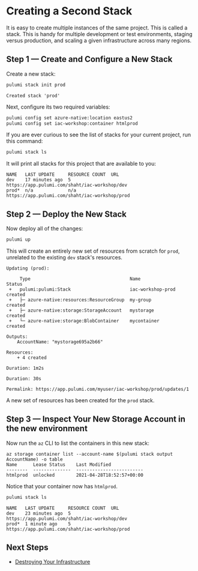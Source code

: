 # Creating a Second Stack

It is easy to create multiple instances of the same project. This is called a stack. This is handy for multiple development or test environments, staging versus production, and scaling a given infrastructure across many regions.

## Step 1 &mdash; Create and Configure a New Stack

Create a new stack:

```bash
pulumi stack init prod
```

`Created stack 'prod'`

Next, configure its two required variables:

```bash
pulumi config set azure-native:location eastus2
pulumi config set iac-workshop:container htmlprod
```

If you are ever curious to see the list of stacks for your current project, run this command:

```bash
pulumi stack ls
```

It will print all stacks for this project that are available to you:

```
NAME   LAST UPDATE     RESOURCE COUNT  URL
dev    17 minutes ago  5               https://app.pulumi.com/shaht/iac-workshop/dev
prod*  n/a             n/a             https://app.pulumi.com/shaht/iac-workshop/prod
```

## Step 2 &mdash; Deploy the New Stack

Now deploy all of the changes:

```bash
pulumi up
```

This will create an entirely new set of resources from scratch for `prod`, unrelated to the existing `dev` stack's resources.

```
Updating (prod):

     Type                                     Name               Status      
 +   pulumi:pulumi:Stack                      iac-workshop-prod  created     
 +   ├─ azure-native:resources:ResourceGroup  my-group           created     
 +   ├─ azure-native:storage:StorageAccount   mystorage          created     
 +   └─ azure-native:storage:BlobContainer    mycontainer        created     
 
Outputs:
    AccountName: "mystorage695a2b66"

Resources:
    + 4 created

Duration: 1m2s

Duration: 30s

Permalink: https://app.pulumi.com/myuser/iac-workshop/prod/updates/1
```

A new set of resources has been created for the `prod` stack.

## Step 3 &mdash; Inspect Your New Storage Account in the new environment

Now run the `az` CLI to list the containers in this new stack:

```
az storage container list --account-name $(pulumi stack output AccountName) -o table
Name      Lease Status    Last Modified
--------  --------------  -------------------------
htmlprod  unlocked        2021-04-28T18:52:57+00:00
```

Notice that your container now has `htmlprod`.

```bash
pulumi stack ls
```

```
NAME   LAST UPDATE     RESOURCE COUNT  URL
dev    23 minutes ago  5               https://app.pulumi.com/shaht/iac-workshop/dev
prod*  1 minute ago    5               https://app.pulumi.com/shaht/iac-workshop/prod
```

## Next Steps

* [Destroying Your Infrastructure](./07-destroying-your-infrastructure.md)
